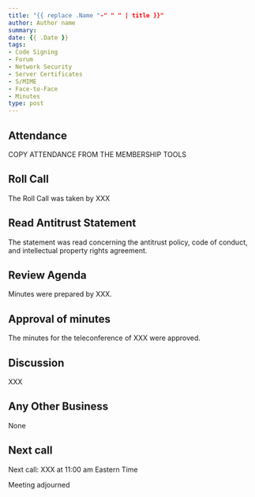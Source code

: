 ```yaml
---
title: "{{ replace .Name "-" " " | title }}"
author: Author name
summary: 
date: {{ .Date }}
tags:
- Code Signing
- Forum
- Network Security
- Server Certificates
- S/MIME
- Face-to-Face
- Minutes
type: post
---
```


## Attendance

COPY ATTENDANCE FROM THE MEMBERSHIP TOOLS

## Roll Call

The Roll Call was taken by XXX

## Read Antitrust Statement

The statement was read concerning the antitrust policy, code of conduct, and intellectual property rights agreement.

## Review Agenda

Minutes were prepared by XXX.

## Approval of minutes

The minutes for the teleconference of XXX were approved.

## Discussion 

XXX

## Any Other Business

None

## Next call 

Next call: XXX at 11:00 am Eastern Time

Meeting adjourned
